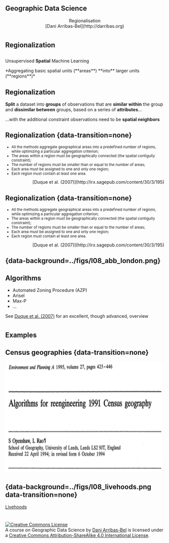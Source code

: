 #
## Geographic Data Science

<CENTER>
Regionalisation
</CENTER>

<CENTER>
[Dani Arribas-Bel](http://darribas.org)
</CENTER>

#
## Regionalization
## 

Unsupervised <span class="fragment">**Spatial**</span> Machine Learning

<span class="fragment">
*Aggregating basic spatial units (**areas**) **into** larger units (**regions**)*

## Regionalization

**Split** a dataset into **groups** of observations that are **similar within** the group
and **dissimilar between** groups, based on a series of 
**attributes**...

<span class="fragment"> ...with the additional constraint observations need to be
**spatial neighbors**</span>

## Regionalization {data-transition=none}

<SMALL>
<ul>
<li class="fragment current-visible"> All the methods aggregate geographical areas into a predefined number of regions, while optimizing a particular aggregation criterion; </li>
<li class="fragment current-visible"> The areas within a region must be geographically connected (the spatial contiguity constraint); </li>
<li class="fragment current-visible"> The number of regions must be smaller than or equal to the number of areas; </li>
<li class="fragment current-visible"> Each area must be assigned to one and only one region; </li>
<li class="fragment current-visible"> Each region must contain at least one area. </li>
</ul>
</SMALL>

<div style="text-align:right">
[Duque et al. (2007)](http://irx.sagepub.com/content/30/3/195)
</div>

## Regionalization {data-transition=none}

<SMALL>
<ul>
<li> All the methods aggregate geographical areas into a predefined number of regions, while optimizing a particular aggregation criterion;</li>
<li> The areas within a region must be geographically connected (the spatial contiguity constraint); </li>
<li> The number of regions must be smaller than or equal to the number of areas; </li>
<li> Each area must be assigned to one and only one region;</li>
<li> Each region must contain at least one area. </li>
</ul>
</SMALL>

<div style="text-align:right">
[Duque et al. (2007)](http://irx.sagepub.com/content/30/3/195)
</div>

## {data-background=../figs/l08_abb_london.png}

## Algorithms

* Automated Zoning Procedure (AZP)
* Arisel
* Max-P
* ...

See [Duque et al. (2007)](http://irx.sagepub.com/content/30/3/195) for an
excellent, though advanced, overview

#
## Examples

## Census geographies {data-transition=none}

<center>
<img src="../figs/l08_census.png" alt="Choropleth"
style="width:800px;height:350px;"/>
</center>

## {data-background=../figs/l08_livehoods.png data-transition=none}

[Livehoods](http://www.livehoods.org/)

#

<a rel="license" href="http://creativecommons.org/licenses/by-sa/4.0/"><img alt="Creative Commons License" style="border-width:0" src="https://i.creativecommons.org/l/by-sa/4.0/88x31.png" /></a><br /><span xmlns:dct="http://purl.org/dc/terms/" property="dct:title">A course on Geographic Data Science</span> by <a xmlns:cc="http://creativecommons.org/ns#" href="http://darribas.org" property="cc:attributionName" rel="cc:attributionURL">Dani Arribas-Bel</a> is licensed under a <a rel="license" href="http://creativecommons.org/licenses/by-sa/4.0/">Creative Commons Attribution-ShareAlike 4.0 International License</a>.

